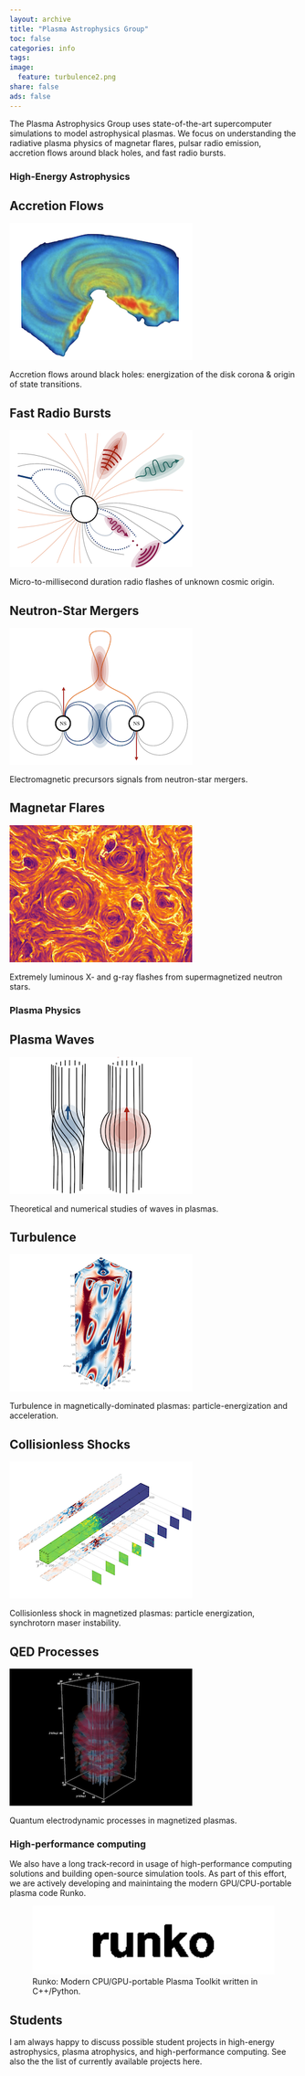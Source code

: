 ```yaml
---
layout: archive
title: "Plasma Astrophysics Group"
toc: false
categories: info
tags: 
image:
  feature: turbulence2.png
share: false
ads: false
---
```



The Plasma Astrophysics Group uses state-of-the-art supercomputer simulations to model astrophysical plasmas. We focus on understanding the radiative plasma physics of magnetar flares, pulsar radio emission, accretion flows around black holes, and fast radio bursts.

### High-Energy Astrophysics

<div class="tiles">

<!--
<div class="tile">
  <h2 class="post-title">Pulsar Emission</h2>
  <p class="post-teaser"><img src="/images/astro_pulsar.png"></p>
  <p class="post-excerpt">Origin of radio emission from the magnetosphere of rotating neutron stars.</p>
</div><!-- /.tile -->


<div class="tile">
  <h2 class="post-title">Accretion Flows</h2>
  <p class="post-teaser"><img src="/images/astro_disk.png"></p>
  <p class="post-excerpt">Accretion flows around black holes: energization of the disk corona & origin of state transitions.</p>
</div><!-- /.tile -->

<div class="tile">
  <h2 class="post-title">Fast Radio Bursts</h2>
  <p class="post-teaser"><img src="/images/astro_frb.png"></p>
  <p class="post-excerpt">Micro-to-millisecond duration radio flashes of unknown cosmic origin.</p>
</div><!-- /.tile -->

<div class="tile">
  <h2 class="post-title">Neutron-Star Mergers</h2>
  <p class="post-teaser"><img src="/images/astro_merger.png"></p>
  <p class="post-excerpt">Electromagnetic precursors signals from neutron-star mergers.</p>
</div><!-- /.tile -->

<div class="tile">
  <h2 class="post-title">  Magnetar Flares</h2>
  <p class="post-teaser"><img src="/images/astro_magflares.png"></p>
  <p class="post-excerpt">Extremely luminous X- and g-ray flashes from supermagnetized neutron stars.</p>
</div><!-- /.tile -->


</div><!-- /.tiles -->


### Plasma Physics

<div class="tiles">

<div class="tile">
  <h2 class="post-title">Plasma Waves</h2>
  <p class="post-teaser"><img src="/images/plasma_waves2.png"></p>
  <p class="post-excerpt">Theoretical and numerical studies of waves in plasmas.</p>
</div><!-- /.tile -->

<div class="tile">
  <h2 class="post-title">Turbulence</h2>
  <p class="post-teaser"><img src="/images/plasma_turbulence.png"></p>
  <p class="post-excerpt">Turbulence in magnetically-dominated plasmas: particle-energization and acceleration.</p>
</div><!-- /.tile -->

<div class="tile">
  <h2 class="post-title">Collisionless Shocks</h2>
  <p class="post-teaser"><img src="/images/plasma_shocks.png"></p>
  <p class="post-excerpt">Collisionless shock in magnetized plasmas: particle energization, synchrotorn maser instability.</p>
</div><!-- /.tile -->

<div class="tile">
  <h2 class="post-title">QED Processes</h2>
  <p class="post-teaser"><img src="/images/plasma_qed.png"></p>
  <p class="post-excerpt">Quantum electrodynamic processes in magnetized plasmas.</p>
</div><!-- /.tile -->

</div><!-- /.tiles -->




### High-performance computing

We also have a long track-record in usage of high-performance computing solutions and building open-source simulation tools. As part of this effort, we are actively developing and mainintaing the modern GPU/CPU-portable plasma code Runko.

<figure>
	<a href="https://github.com/natj/runko"><img src="/images/runko_logo_gol.gif"></a>
	<figcaption>Runko: Modern CPU/GPU-portable Plasma Toolkit written in C++/Python.</figcaption>
</figure>



## Students 

I am always happy to discuss possible student projects in high-energy astrophysics, plasma atrophysics, and high-performance computing. See also the the list of currently available projects here.


